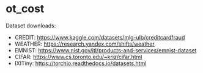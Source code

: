 # ot_cost
Dataset downloads:
- CREDIT: https://www.kaggle.com/datasets/mlg-ulb/creditcardfraud
- WEATHER: https://research.yandex.com/shifts/weather
- EMNIST: https://www.nist.gov/itl/products-and-services/emnist-dataset
- CIFAR: https://www.cs.toronto.edu/~kriz/cifar.html
- IXITiny: https://torchio.readthedocs.io/datasets.html

